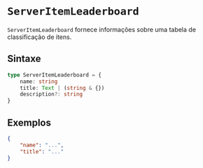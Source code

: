# `ServerItemLeaderboard`

`ServerItemLeaderboard` fornece informações sobre uma tabela de classificação de itens.

## Sintaxe

```ts
type ServerItemLeaderboard = {
    name: string
    title: Text | (string & {})
    description?: string
}
```

## Exemplos

```json
{
    "name": "...",
    "title": "..."
}
```
